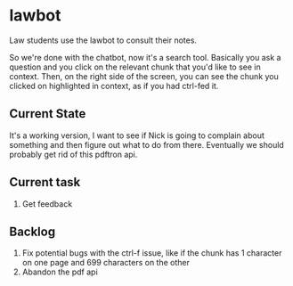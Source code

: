 # lawbot

Law students use the lawbot to consult their notes. 

So we're done with the chatbot, now it's a search tool. Basically you ask a question and you click on the relevant chunk that you'd like to see in context. Then, on the right side of the screen, you can see the chunk you clicked on highlighted in context, as if you had ctrl-fed it.  

## Current State

It's a working version, I want to see if Nick is going to complain about something and then figure out what to do from there. Eventually we should probably get rid of this pdftron api.

## Current task

1. Get feedback

## Backlog

1. Fix potential bugs with the ctrl-f issue, like if the chunk has 1 character on one page and 699 characters on the other
2. Abandon the pdf api
